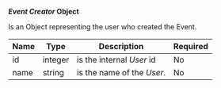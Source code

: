 **_Event Creator_ Object**

Is an Object representing the user who created the Event.

| Name | Type | Description | Required |
| ---- | ---- | ----------- | -------- |
| id | integer | is the internal _User_ id | No |
| name | string | is the name of the _User_. | No |
